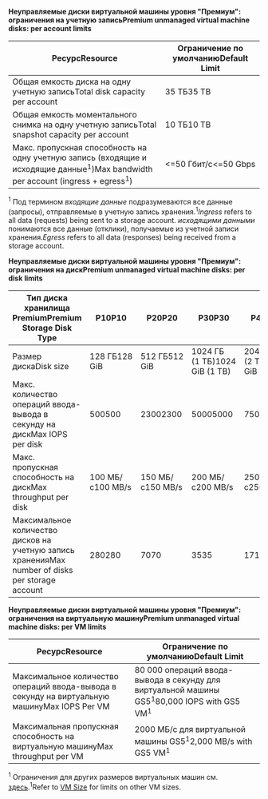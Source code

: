 <span data-ttu-id="6f371-101">**Неуправляемые диски виртуальной машины уровня "Премиум": ограничения на учетную запись**</span><span class="sxs-lookup"><span data-stu-id="6f371-101">**Premium unmanaged virtual machine disks: per account limits**</span></span>

| <span data-ttu-id="6f371-102">Ресурс</span><span class="sxs-lookup"><span data-stu-id="6f371-102">Resource</span></span> | <span data-ttu-id="6f371-103">Ограничение по умолчанию</span><span class="sxs-lookup"><span data-stu-id="6f371-103">Default Limit</span></span> |
| --- | --- |
| <span data-ttu-id="6f371-104">Общая емкость диска на одну учетную запись</span><span class="sxs-lookup"><span data-stu-id="6f371-104">Total disk capacity per account</span></span> |<span data-ttu-id="6f371-105">35 ТБ</span><span class="sxs-lookup"><span data-stu-id="6f371-105">35 TB</span></span> |
| <span data-ttu-id="6f371-106">Общая емкость моментального снимка на одну учетную запись</span><span class="sxs-lookup"><span data-stu-id="6f371-106">Total snapshot capacity per account</span></span> |<span data-ttu-id="6f371-107">10 ТБ</span><span class="sxs-lookup"><span data-stu-id="6f371-107">10 TB</span></span> |
| <span data-ttu-id="6f371-108">Макс. пропускная способность на одну учетную запись (входящие и исходящие данные<sup>1</sup>)</span><span class="sxs-lookup"><span data-stu-id="6f371-108">Max bandwidth per account (ingress + egress<sup>1</sup>)</span></span> |<span data-ttu-id="6f371-109"><=50 Гбит/с</span><span class="sxs-lookup"><span data-stu-id="6f371-109"><=50 Gbps</span></span> |

<span data-ttu-id="6f371-110"><sup>1</sup> Под термином *входящие данные* подразумеваются все данные (запросы), отправляемые в учетную запись хранения.</span><span class="sxs-lookup"><span data-stu-id="6f371-110"><sup>1</sup>*Ingress* refers to all data (requests) being sent to a storage account.</span></span> <span data-ttu-id="6f371-111">*исходящими данными* понимаются все данные (отклики), получаемые из учетной записи хранения.</span><span class="sxs-lookup"><span data-stu-id="6f371-111">*Egress* refers to all data (responses) being received from a storage account.</span></span>

<span data-ttu-id="6f371-112">**Неуправляемые диски виртуальной машины уровня "Премиум": ограничения на диск**</span><span class="sxs-lookup"><span data-stu-id="6f371-112">**Premium unmanaged virtual machine disks: per disk limits**</span></span>

| <span data-ttu-id="6f371-113">Тип диска хранилища Premium</span><span class="sxs-lookup"><span data-stu-id="6f371-113">Premium Storage Disk Type</span></span> | <span data-ttu-id="6f371-114">P10</span><span class="sxs-lookup"><span data-stu-id="6f371-114">P10</span></span> | <span data-ttu-id="6f371-115">P20</span><span class="sxs-lookup"><span data-stu-id="6f371-115">P20</span></span> | <span data-ttu-id="6f371-116">P30</span><span class="sxs-lookup"><span data-stu-id="6f371-116">P30</span></span> | <span data-ttu-id="6f371-117">P40</span><span class="sxs-lookup"><span data-stu-id="6f371-117">P40</span></span> | <span data-ttu-id="6f371-118">P50</span><span class="sxs-lookup"><span data-stu-id="6f371-118">P50</span></span> |
| --- | --- | --- | --- | --- | --- |
| <span data-ttu-id="6f371-119">Размер диска</span><span class="sxs-lookup"><span data-stu-id="6f371-119">Disk size</span></span> |<span data-ttu-id="6f371-120">128 ГБ</span><span class="sxs-lookup"><span data-stu-id="6f371-120">128 GiB</span></span> |<span data-ttu-id="6f371-121">512 ГБ</span><span class="sxs-lookup"><span data-stu-id="6f371-121">512 GiB</span></span> |<span data-ttu-id="6f371-122">1024 ГБ (1 ТБ)</span><span class="sxs-lookup"><span data-stu-id="6f371-122">1024 GiB (1 TB)</span></span> |<span data-ttu-id="6f371-123">2048 ГБ (2 ТБ)</span><span class="sxs-lookup"><span data-stu-id="6f371-123">2048 GiB (2 TB)</span></span>|<span data-ttu-id="6f371-124">4095 ГБ (4 ТБ)</span><span class="sxs-lookup"><span data-stu-id="6f371-124">4095 GiB (4 TB)</span></span>|
| <span data-ttu-id="6f371-125">Макс. количество операций ввода-вывода в секунду на диск</span><span class="sxs-lookup"><span data-stu-id="6f371-125">Max IOPS per disk</span></span> |<span data-ttu-id="6f371-126">500</span><span class="sxs-lookup"><span data-stu-id="6f371-126">500</span></span> |<span data-ttu-id="6f371-127">2300</span><span class="sxs-lookup"><span data-stu-id="6f371-127">2300</span></span> |<span data-ttu-id="6f371-128">5000</span><span class="sxs-lookup"><span data-stu-id="6f371-128">5000</span></span> |<span data-ttu-id="6f371-129">7500</span><span class="sxs-lookup"><span data-stu-id="6f371-129">7500</span></span> |<span data-ttu-id="6f371-130">7500</span><span class="sxs-lookup"><span data-stu-id="6f371-130">7500</span></span> |
| <span data-ttu-id="6f371-131">Макс. пропускная способность на диск</span><span class="sxs-lookup"><span data-stu-id="6f371-131">Max throughput per disk</span></span> |<span data-ttu-id="6f371-132">100 МБ/с</span><span class="sxs-lookup"><span data-stu-id="6f371-132">100 MB/s</span></span> | <span data-ttu-id="6f371-133">150 МБ/с</span><span class="sxs-lookup"><span data-stu-id="6f371-133">150 MB/s</span></span> |<span data-ttu-id="6f371-134">200 МБ/с</span><span class="sxs-lookup"><span data-stu-id="6f371-134">200 MB/s</span></span> |<span data-ttu-id="6f371-135">250 МБ/с</span><span class="sxs-lookup"><span data-stu-id="6f371-135">250 MB/s</span></span> |<span data-ttu-id="6f371-136">250 МБ/с</span><span class="sxs-lookup"><span data-stu-id="6f371-136">250 MB/s</span></span> |
| <span data-ttu-id="6f371-137">Максимальное количество дисков на учетную запись хранения</span><span class="sxs-lookup"><span data-stu-id="6f371-137">Max number of disks per storage account</span></span> |<span data-ttu-id="6f371-138">280</span><span class="sxs-lookup"><span data-stu-id="6f371-138">280</span></span> |<span data-ttu-id="6f371-139">70</span><span class="sxs-lookup"><span data-stu-id="6f371-139">70</span></span> |<span data-ttu-id="6f371-140">35</span><span class="sxs-lookup"><span data-stu-id="6f371-140">35</span></span> | <span data-ttu-id="6f371-141">17</span><span class="sxs-lookup"><span data-stu-id="6f371-141">17</span></span> | <span data-ttu-id="6f371-142">8</span><span class="sxs-lookup"><span data-stu-id="6f371-142">8</span></span> |

<span data-ttu-id="6f371-143">**Неуправляемые диски виртуальной машины уровня "Премиум": ограничения на виртуальную машину**</span><span class="sxs-lookup"><span data-stu-id="6f371-143">**Premium unmanaged virtual machine disks: per VM limits**</span></span>

| <span data-ttu-id="6f371-144">Ресурс</span><span class="sxs-lookup"><span data-stu-id="6f371-144">Resource</span></span> | <span data-ttu-id="6f371-145">Ограничение по умолчанию</span><span class="sxs-lookup"><span data-stu-id="6f371-145">Default Limit</span></span> |
| --- | --- |
| <span data-ttu-id="6f371-146">Максимальное количество операций ввода-вывода в секунду на виртуальную машину</span><span class="sxs-lookup"><span data-stu-id="6f371-146">Max IOPS Per VM</span></span> |<span data-ttu-id="6f371-147">80 000 операций ввода-вывода в секунду для виртуальной машины GS5<sup>1</sup></span><span class="sxs-lookup"><span data-stu-id="6f371-147">80,000 IOPS with GS5 VM<sup>1</sup></span></span> |
| <span data-ttu-id="6f371-148">Максимальная пропускная способность на виртуальную машину</span><span class="sxs-lookup"><span data-stu-id="6f371-148">Max throughput per VM</span></span> |<span data-ttu-id="6f371-149">2000 МБ/с для виртуальной машины GS5<sup>1</sup></span><span class="sxs-lookup"><span data-stu-id="6f371-149">2,000 MB/s with GS5 VM<sup>1</sup></span></span> |

<span data-ttu-id="6f371-150"><sup>1</sup> Ограничения для других размеров виртуальных машин см. [здесь](../articles/virtual-machines/linux/sizes.md?toc=%2fazure%2fvirtual-machines%2flinux%2ftoc.json).</span><span class="sxs-lookup"><span data-stu-id="6f371-150"><sup>1</sup>Refer to [VM Size](../articles/virtual-machines/linux/sizes.md?toc=%2fazure%2fvirtual-machines%2flinux%2ftoc.json) for limits on other VM sizes.</span></span> 

